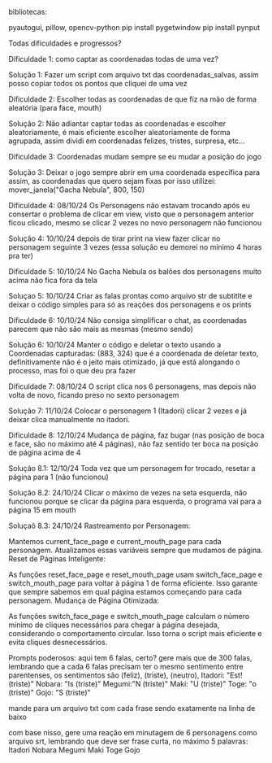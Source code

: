 bibliotecas:

pyautogui, pillow, opencv-python
pip install pygetwindow
pip install pynput



Todas dificuldades e progressos?

Dificuldade 1: 
como captar as coordenadas todas de uma vez?

Solução 1:
Fazer um script com arquivo txt das coordenadas_salvas, assim posso copiar todos os pontos que cliquei de uma vez


Dificuldade 2:
Escolher todas as coordenadas  de que fiz na mão de forma aleatória (para face, mouth)

Solução 2:
Não adiantar captar todas as coordenadas e escolher aleatoriamente, é mais eficiente escolher aleatoriamente de forma agrupada,
assim dividi em coordenadas felizes, tristes, surpresa, etc...

Dificuldade 3:
Coordenadas mudam sempre se eu mudar a posição do jogo

Solução 3:
Deixar o jogo sempre abrir em uma coordenada específica para assim, as coordenadas que quero sejam fixas
por isso utilizei: mover_janela("Gacha Nebula", 800, 150)

Dificuldade 4: 08/10/24
Os Personagens não estavam trocando após eu consertar o problema de clicar em view, visto que  o personagem anterior
ficou clicado, mesmo se clicar 2 vezes no novo personagem não funcionou

Solução 4: 10/10/24
depois de tirar print na view fazer clicar no personagem seguinte 3 vezes (essa solução eu demorei no mínimo 4 horas pra ter)


Dificuldade 5: 10/10/24
No Gacha Nebula os balões dos personagens muito acima não fica fora da tela

Soluçao 5: 10/10/24
Criar as falas prontas como arquivo str de subtitlte e deixar o código simples para só as reações dos personagens e os prints

Dificuldade 6: 10/10/24
Não consiga simplificar o chat, as coordenadas parecem que não são mais as mesmas (mesmo sendo)

Solução 6: 10/10/24
Manter o código e deletar o texto usando a  Coordenadas capturadas: (883, 324) que é a coordenada de deletar texto, definitivamente
não é o jeito mais otimizado, já que está alongando o processo, mas foi o que deu pra fazer

Dificuldade 7: 08/10/24
O script clica nos 6 personagens, mas depois não volta de novo, ficando preso no sexto personagem

Solução 7: 11/10/24
Colocar o personagem 1 (Itadori) clicar 2 vezes e já deixar clica manualmente no itadori.

Dificuldade 8: 12/10/24
Mudança de página, faz bugar (nas posição de boca e face, são no máximo até 4 páginas), não faz sentido ter boca na posição de página acima de 4

Solução 8.1: 12/10/24
Toda vez que um personagem for trocado, resetar a página para 1 (não funcionou)

Solução 8.2: 24/10/24
Clicar o máximo de vezes na seta esquerda, não funcionou porque se clicar da página para esquerda,
o programa vai para a página 15 em mouth

Soluçaõ 8.3: 24/10/24
Rastreamento por Personagem:

Mantemos current_face_page e current_mouth_page para cada personagem.
Atualizamos essas variáveis sempre que mudamos de página.
Reset de Páginas Inteligente:

As funções reset_face_page e reset_mouth_page usam switch_face_page e switch_mouth_page para voltar à página 1 de forma eficiente.
Isso garante que sempre sabemos em qual página estamos começando para cada personagem.
Mudança de Página Otimizada:

As funções switch_face_page e switch_mouth_page calculam o número mínimo de cliques necessários para chegar à página desejada, considerando o comportamento circular.
Isso torna o script mais eficiente e evita cliques desnecessários.




Prompts poderosos:
aqui tem 6 falas, certo? gere mais que de 300 falas, lembrando que a cada 6 falas precisam ter o mesmo sentimento entre parentenses, os sentimentos são (feliz), (triste), (neutro), Itadori: "Est! (triste)" 
Nobara: "Is (triste)"
Megumi:"N (triste)"
Maki: "U (triste)"
Toge: "o (triste)"
Gojo: "S (triste)"

mande para um arquivo txt com cada frase sendo exatamente na linha de baixo


com base nisso, gere uma reação em minutagem de 6 personagens como arquivo srt, lembrando que deve ser frase curta, no máximo 5 palavras: Itadori
Nobara
Megumi 
Maki 
Toge 
Gojo